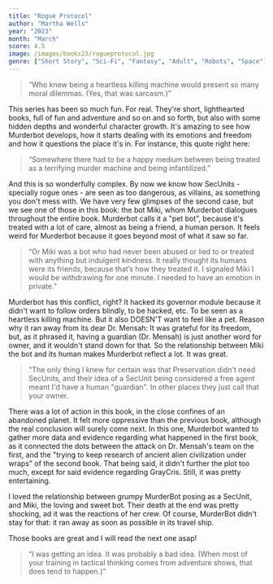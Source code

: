 ```yaml
---
title: "Rogue Protocol"
author: "Martha Wells"
year: "2023"
month: "March"
score: 4.5
image: /images/books23/rogueprotocol.jpg
genre: ["Short Story", "Sci-Fi", "Fantasy", "Adult", "Robots", "Space"]
---
```


> “Who knew being a heartless killing machine would present so many moral dilemmas. (Yes, that was sarcasm.)”

This series has been so much fun. For real. They're short, lighthearted books, full of fun and adventure and so on and so forth, but also with some hidden depths and wonderful character growth. It's amazing to see how Murderbot develops, how it starts dealing with its emotions and freedom and how it questions the place it's in. For instance, this quote right here:

> “Somewhere there had to be a happy medium between being treated as a terrifying murder machine and being infantilized.”

And this is so wonderfully complex. By now we know how SecUnits - specially rogue ones - are seen as too dangerous, as villains, as something you don't mess with. We have very few glimpses of the second case, but we see one of those in this book: the bot Miki, whom Murderbot dialogues throughout the entire book. Murderbot calls it a "pet bot", because it's treated with a lot of care, almost as being a friend, a human person. It feels weird for Murderbot because it goes beyond most of what it saw so far.

> “Or Miki was a bot who had never been abused or lied to or treated with anything but indulgent kindness. It really thought its humans were its friends, because that’s how they treated it. I signaled Miki I would be withdrawing for one minute. I needed to have an emotion in private.”

Murderbot has this conflict, right? It hacked its governor module because it didn't want to follow orders blindly, to be hacked, etc. To be seen as a heartless killing machine. But it also DOESN'T want to feel like a pet. Reason why it ran away from its dear Dr. Mensah: It was grateful for its freedom, but, as it phrased it, having a guardian (Dr. Mensah) is just another word for owner, and it wouldn't stand down for that. So the relationship between Miki the bot and its human makes Murderbot reflect a lot. It was great.

> "The only thing I knew for certain was that Preservation didn't need SecUnits, and their idea of a SecUnit being considered a free agent meant I'd have a human "guardian". In other places they just call that your owner.

There was a lot of action in this book, in the close confines of an abandoned planet. It felt more oppressive than the previous book, although the real conclusion will surely come next. In this one, Murderbot wanted to gather more data and evidence regarding what happened in the first book, as it connected the dots between the attack on Dr. Mensah's team on the first, and the "trying to keep research of ancient alien civilization under wraps" of the second book. That being said, it didn't further the plot too much, except for said evidence regarding GrayCris. Still, it was pretty entertaining.

I loved the relationship between grumpy MurderBot posing as a SecUnit, and Miki, the loving and sweet bot. Their death at the end was pretty shocking, ad it was the reactions of her crew. Of course, MurderBot didn't stay for that: it ran away as soon as possible in its travel ship.

Those books are great and I will read the next one asap!

> “I was getting an idea. It was probably a bad idea. (When most of your training in tactical thinking comes from adventure shows, that does tend to happen.)”
